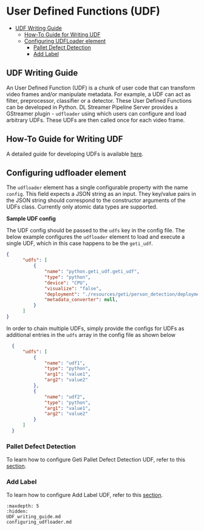 # User Defined Functions (UDF)

* [UDF Writing Guide](#udf-writing-guide)
    - [How-To Guide for Writing UDF](#how-to-guide-for-writing-udf)
    - [Configuring UDFLoader element](#configuring-udfloader-element)
      - [Pallet Defect Detection](#pallet-defect-detection)
      - [Add Label](#add-label)

## UDF Writing Guide
An User Defined Function (UDF) is a chunk of user code that can transform video frames and/or manipulate metadata. For example, a UDF can act as filter, preprocessor, classifier or a detector. These User Defined Functions can be developed in Python. DL Streamer Pipeline Server provides a GStreamer plugin - `udfloader` using which users can configure and load arbitrary UDFs. These UDFs are then called once for each video frame.

## How-To Guide for Writing UDF
A detailed guide for developing UDFs is available [here](./UDF_writing_guide).

##  Configuring udfloader element
The `udfloader` element has a single configurable property with the name `config`. This field expects a JSON string as an input. They key/value pairs in the JSON string should correspond to the constructor arguments of the UDFs class. Currently only atomic data types are supported.

**Sample UDF config**</br>

The UDF config should be passed to the `udfs` key in the config file. The below example configures the `udfloader` element to load and execute a single UDF, which in this case happens to be the `geti_udf`.

  ```json
  {
        "udfs": [
            {
                "name": "python.geti_udf.geti_udf",
                "type": "python",
                "device": "CPU",
                "visualize": "false",
                "deployment": "./resources/geti/person_detection/deployment",
                "metadata_converter": null,
            }
        ]
  }
  ```
  In order to chain multiple UDFs, simply provide the configs for UDFs as additional entries in the `udfs` array in the config file as shown below
  ``` json
    {
        "udfs": [
            {
                "name": "udf1",
                "type": "python",
                "arg1": "value1",
                "arg2": "value2"
            },
            {
                "name": "udf2",
                "type": "python",
                "arg1": "value1",
                "arg2": "value2"
            }
        ]
    }
  ```

<!-- ### Anomalib
To learn about Anomalib and how to configure Anomalib UDF, refer to this [section](./configuring_udfloader.md#anomalib). -->

### Pallet Defect Detection
To learn how to configure Geti Pallet Defect Detection UDF, refer to this [section](./configuring_udfloader.md#pallet-defect-detection).

### Add Label
To learn how to configure Add Label UDF, refer to this [section](./configuring_udfloader.md#add-label).


```{toctree}
:maxdepth: 5
:hidden:
UDF_writing_guide.md
configuring_udfloader.md
```
